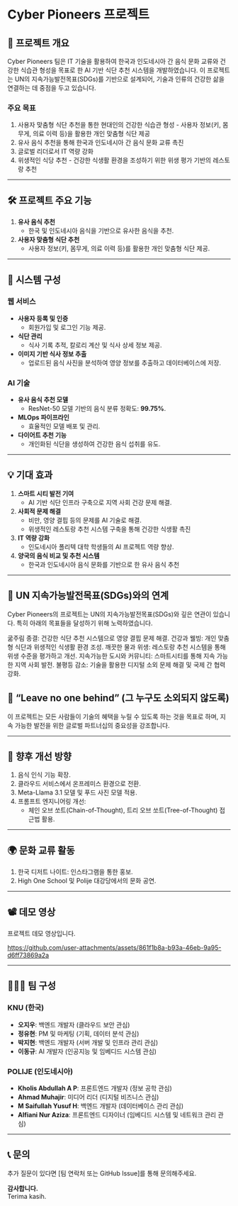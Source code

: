 
# Cyber Pioneers 프로젝트

## 📢 프로젝트 개요
Cyber Pioneers 팀은 IT 기술을 활용하여 한국과 인도네시아 간 음식 문화 교류와 건강한 식습관 형성을 목표로 한 AI 기반 식단 추천 시스템을 개발하였습니다. 이 프로젝트는 UN의 지속가능발전목표(SDGs)를 기반으로 설계되어, 기술과 인류의 건강한 삶을 연결하는 데 중점을 두고 있습니다.

### 주요 목표
1. 사용자 맞춤형 식단 추천을 통한 현대인의 건강한 식습관 형성 - 사용자 정보(키, 몸무게, 의료 이력 등)을 활용한 개인 맞춤형 식단 제공
2. 유사 음식 추천을 통해 한국과 인도네시아 간 음식 문화 교류 촉진
3. 글로벌 리더로서 IT 역량 강화
4. 위생적인 식당 추천 - 건강한 식생활 환경을 조성하기 위한 위생 평가 기반의 레스토랑 추천

---

## 🛠️ 프로젝트 주요 기능
1. **유사 음식 추천**  
   - 한국 및 인도네시아 음식을 기반으로 유사한 음식을 추천.
2. **사용자 맞춤형 식단 추천**  
   - 사용자 정보(키, 몸무게, 의료 이력 등)를 활용한 개인 맞춤형 식단 제공.

---

## 📂 시스템 구성
### 웹 서비스
- **사용자 등록 및 인증**
  - 회원가입 및 로그인 기능 제공.
- **식단 관리**
  - 식사 기록 추적, 칼로리 계산 및 식사 상세 정보 제공.
- **이미지 기반 식사 정보 추출**
  - 업로드된 음식 사진을 분석하여 영양 정보를 추출하고 데이터베이스에 저장.

### AI 기술
- **유사 음식 추천 모델**
  - ResNet-50 모델 기반의 음식 분류 정확도: **99.75%**.
- **MLOps 파이프라인**
  - 효율적인 모델 배포 및 관리.
- **다이어트 추천 기능**
  - 개인화된 식단을 생성하여 건강한 음식 섭취를 유도.

---

## 💡 기대 효과
1. **스마트 시티 발전 기여**
   - AI 기반 식단 인프라 구축으로 지역 사회 건강 문제 해결.
2. **사회적 문제 해결**
   - 비만, 영양 결핍 등의 문제를 AI 기술로 해결.
   - 위생적인 레스토랑 추천 시스템 구축을 통해 건강한 식생활 촉진
3. **IT 역량 강화**
   - 인도네시아 폴리텍 대학 학생들의 AI 프로젝트 역량 향상.
4. **양국의 음식 비교 및 추천 시스템**
   - 한국과 인도네시아 음식 문화를 기반으로 한 유사 음식 추천

---

## 🌟 UN 지속가능발전목표(SDGs)와의 연계
Cyber Pioneers의 프로젝트는 UN의 지속가능발전목표(SDGs)와 깊은 연관이 있습니다. 
특히 아래의 목표들을 달성하기 위해 노력하였습니다.

굶주림 종결: 건강한 식단 추천 시스템으로 영양 결핍 문제 해결.
건강과 웰빙: 개인 맞춤형 식단과 위생적인 식생활 환경 조성.
깨끗한 물과 위생: 레스토랑 추천 시스템을 통해 위생 수준을 평가하고 개선.
지속가능한 도시와 커뮤니티: 스마트시티를 통해 지속 가능한 지역 사회 발전.
불평등 감소: 기술을 활용한 디지털 소외 문제 해결 및 국제 간 협력 강화.

## 🌱 “Leave no one behind” (그 누구도 소외되지 않도록)
이 프로젝트는 모든 사람들이 기술의 혜택을 누릴 수 있도록 하는 것을 목표로 하며, 지속 가능한 발전을 위한 글로벌 파트너십의 중요성을 강조합니다.

---

## 🚀 향후 개선 방향
1. 음식 인식 기능 확장.
2. 클라우드 서비스에서 온프레미스 환경으로 전환.
3. Meta-Llama 3.1 모델 및 푸드 사진 모델 적용.
4. 프롬프트 엔지니어링 개선:
   - 체인 오브 쏘트(Chain-of-Thought), 트리 오브 쏘트(Tree-of-Thought) 접근법 활용.

---

## 🌍 문화 교류 활동
1. 한국 디저트 나이트: 인스타그램을 통한 홍보.
2. High One School 및 Polije 대강당에서의 문화 공연.

---

## 📽️ 데모 영상
프로젝트 데모 영상입니다.

https://github.com/user-attachments/assets/861f1b8a-b93a-46eb-9a95-d6ff73869a2a

---

## 🧑‍🤝‍🧑 팀 구성
### KNU (한국)
- **오지우**: 백엔드 개발자 (클라우드 보안 관심)
- **정유현**: PM 및 마케팅 (기획, 데이터 분석 관심)
- **박지현**: 백엔드 개발자 (서버 개발 및 인프라 관리 관심)
- **이동규**: AI 개발자 (인공지능 및 임베디드 시스템 관심)

### POLIJE (인도네시아)
- **Kholis Abdullah A P**: 프론트엔드 개발자 (정보 공학 관심)
- **Ahmad Muhajir**: 미디어 리더 (디지털 비즈니스 관심)
- **M Saifullah Yusuf H**: 백엔드 개발자 (데이터베이스 관리 관심)
- **Alfiani Nur Aziza**: 프론트엔드 디자이너 (임베디드 시스템 및 네트워크 관리 관심)

---

## 📞 문의
추가 질문이 있다면 [팀 연락처 또는 GitHub Issue]를 통해 문의해주세요.

**감사합니다.**  
Terima kasih.
